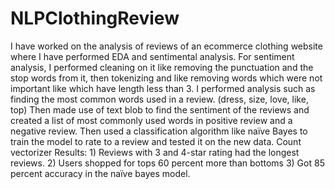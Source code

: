 # NLPClothingReview
I have worked on the analysis of reviews of an ecommerce clothing website where I have performed EDA and sentimental analysis. For sentiment analysis, I performed cleaning on it like removing the punctuation and the stop words from it, then tokenizing and like removing words which were not important like which have length less than 3.  I performed analysis such as finding the most common words used in a review. (dress, size, love, like, top) Then made use of text blob to find the sentiment of the reviews and created a list of most commonly used words in positive review and a negative review.  Then used a classification algorithm like naïve Bayes to train the model to rate to a review and tested it on the new data.    Count vectorizer  Results:  1) Reviews with 3 and 4-star rating had the longest reviews.  2) Users shopped for tops 60 percent more than bottoms 3) Got 85 percent accuracy in the naïve bayes model.
